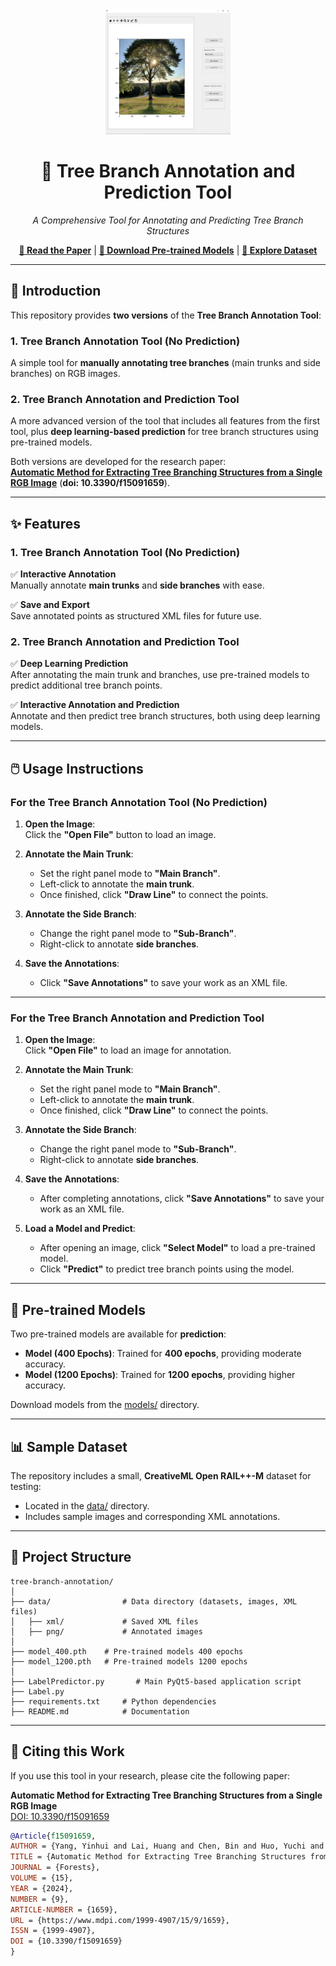 <div align="center">
  <img src="assets/logo.png" alt="Tree Branch Tool Logo" width="200" height="200"/>

  # **🌳 Tree Branch Annotation and Prediction Tool**

  *A Comprehensive Tool for Annotating and Predicting Tree Branch Structures*

  [**📄 Read the Paper**](https://doi.org/10.3390/f15091659) | [**🔽 Download Pre-trained Models**](models/) | [**📂 Explore Dataset**](data/)
</div>

---

## **📖 Introduction**

This repository provides **two versions** of the **Tree Branch Annotation Tool**:

### 1. **Tree Branch Annotation Tool (No Prediction)**
A simple tool for **manually annotating tree branches** (main trunks and side branches) on RGB images.

### 2. **Tree Branch Annotation and Prediction Tool**
A more advanced version of the tool that includes all features from the first tool, plus **deep learning-based prediction** for tree branch structures using pre-trained models.

Both versions are developed for the research paper:  
[**Automatic Method for Extracting Tree Branching Structures from a Single RGB Image**](https://doi.org/10.3390/f15091659) (**doi: 10.3390/f15091659**).

---

## **✨ Features**

### **1. Tree Branch Annotation Tool (No Prediction)**

✅ **Interactive Annotation**  
Manually annotate **main trunks** and **side branches** with ease.

✅ **Save and Export**  
Save annotated points as structured XML files for future use.

### **2. Tree Branch Annotation and Prediction Tool**

✅ **Deep Learning Prediction**  
After annotating the main trunk and branches, use pre-trained models to predict additional tree branch points.

✅ **Interactive Annotation and Prediction**  
Annotate and then predict tree branch structures, both using deep learning models.

---

## **🖱️ Usage Instructions**

### **For the Tree Branch Annotation Tool (No Prediction)**

1. **Open the Image**:  
   Click the **"Open File"** button to load an image.

2. **Annotate the Main Trunk**:  
   - Set the right panel mode to **"Main Branch"**.
   - Left-click to annotate the **main trunk**.
   - Once finished, click **"Draw Line"** to connect the points.

3. **Annotate the Side Branch**:  
   - Change the right panel mode to **"Sub-Branch"**.
   - Right-click to annotate **side branches**.

4. **Save the Annotations**:  
   - Click **"Save Annotations"** to save your work as an XML file.

---

### **For the Tree Branch Annotation and Prediction Tool**

1. **Open the Image**:  
   Click **"Open File"** to load an image for annotation.

2. **Annotate the Main Trunk**:  
   - Set the right panel mode to **"Main Branch"**.
   - Left-click to annotate the **main trunk**.
   - Once finished, click **"Draw Line"** to connect the points.

3. **Annotate the Side Branch**:  
   - Change the right panel mode to **"Sub-Branch"**.
   - Right-click to annotate **side branches**.

4. **Save the Annotations**:  
   - After completing annotations, click **"Save Annotations"** to save your work as an XML file.

5. **Load a Model and Predict**:  
   - After opening an image, click **"Select Model"** to load a pre-trained model.
   - Click **"Predict"** to predict tree branch points using the model.

---

## **📁 Pre-trained Models**

Two pre-trained models are available for **prediction**:

- **Model (400 Epochs)**: Trained for **400 epochs**, providing moderate accuracy.
- **Model (1200 Epochs)**: Trained for **1200 epochs**, providing higher accuracy.

Download models from the [models/](models/) directory.

---

## **📊 Sample Dataset**

The repository includes a small, **CreativeML Open RAIL++-M** dataset for testing:

- Located in the [data/](data/) directory.
- Includes sample images and corresponding XML annotations.

---

## **📂 Project Structure**

```plaintext
tree-branch-annotation/
│
├── data/                # Data directory (datasets, images, XML files)
│   ├── xml/             # Saved XML files
│   ├── png/             # Annotated images
│
├── model_400.pth    # Pre-trained models 400 epochs
├── model_1200.pth   # Pre-trained models 1200 epochs
│
├── LabelPredictor.py       # Main PyQt5-based application script
├── Label.py
├── requirements.txt     # Python dependencies
├── README.md            # Documentation
```

---

## **📜 Citing this Work**

If you use this tool in your research, please cite the following paper:

**Automatic Method for Extracting Tree Branching Structures from a Single RGB Image**  
[DOI: 10.3390/f15091659](https://doi.org/10.3390/f15091659)

```bibtex
@Article{f15091659,
AUTHOR = {Yang, Yinhui and Lai, Huang and Chen, Bin and Huo, Yuchi and Xia, Kai and Huang, Jianqin},
TITLE = {Automatic Method for Extracting Tree Branching Structures from a Single RGB Image},
JOURNAL = {Forests},
VOLUME = {15},
YEAR = {2024},
NUMBER = {9},
ARTICLE-NUMBER = {1659},
URL = {https://www.mdpi.com/1999-4907/15/9/1659},
ISSN = {1999-4907},
DOI = {10.3390/f15091659}
}

